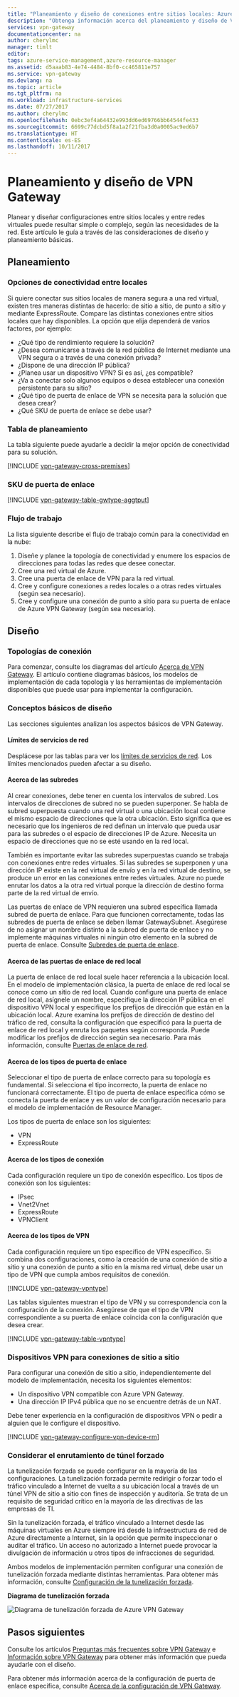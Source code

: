 ```yaml
---
title: "Planeamiento y diseño de conexiones entre sitios locales: Azure VPN Gateway | Microsoft Docs"
description: "Obtenga información acerca del planeamiento y diseño de VPN Gateway para conexiones entre sitios locales, híbridos y entre redes virtuales"
services: vpn-gateway
documentationcenter: na
author: cherylmc
manager: timlt
editor: 
tags: azure-service-management,azure-resource-manager
ms.assetid: d5aaab83-4e74-4484-8bf0-cc465811e757
ms.service: vpn-gateway
ms.devlang: na
ms.topic: article
ms.tgt_pltfrm: na
ms.workload: infrastructure-services
ms.date: 07/27/2017
ms.author: cherylmc
ms.openlocfilehash: 0ebc3ef4a64432e993dd6ed69766bb64544fe433
ms.sourcegitcommit: 6699c77dcbd5f8a1a2f21fba3d0a0005ac9ed6b7
ms.translationtype: HT
ms.contentlocale: es-ES
ms.lasthandoff: 10/11/2017
---
```

# <a name="planning-and-design-for-vpn-gateway"></a>Planeamiento y diseño de VPN Gateway

Planear y diseñar configuraciones entre sitios locales y entre redes virtuales puede resultar simple o complejo, según las necesidades de la red. Este artículo le guía a través de las consideraciones de diseño y planeamiento básicas.

## <a name="planning"></a>Planeamiento

### <a name="compare"></a>Opciones de conectividad entre locales

Si quiere conectar sus sitios locales de manera segura a una red virtual, existen tres maneras distintas de hacerlo: de sitio a sitio, de punto a sitio y mediante ExpressRoute. Compare las distintas conexiones entre sitios locales que hay disponibles. La opción que elija dependerá de varios factores, por ejemplo:

* ¿Qué tipo de rendimiento requiere la solución?
* ¿Desea comunicarse a través de la red pública de Internet mediante una VPN segura o a través de una conexión privada?
* ¿Dispone de una dirección IP pública?
* ¿Planea usar un dispositivo VPN? Si es así, ¿es compatible?
* ¿Va a conectar solo algunos equipos o desea establecer una conexión persistente para su sitio?
* ¿Qué tipo de puerta de enlace de VPN se necesita para la solución que desea crear?
* ¿Qué SKU de puerta de enlace se debe usar?

### <a name="planningtable"></a>Tabla de planeamiento

La tabla siguiente puede ayudarle a decidir la mejor opción de conectividad para su solución.

[!INCLUDE [vpn-gateway-cross-premises](../../includes/vpn-gateway-cross-premises-include.md)]

### <a name="gwsku"></a>SKU de puerta de enlace

[!INCLUDE [vpn-gateway-table-gwtype-aggtput](../../includes/vpn-gateway-table-gwtype-aggtput-include.md)]

### <a name="wf"></a>Flujo de trabajo

La lista siguiente describe el flujo de trabajo común para la conectividad en la nube:

1. Diseñe y planee la topología de conectividad y enumere los espacios de direcciones para todas las redes que desee conectar.
2. Cree una red virtual de Azure. 
3. Cree una puerta de enlace de VPN para la red virtual.
4. Cree y configure conexiones a redes locales o a otras redes virtuales (según sea necesario).
5. Cree y configure una conexión de punto a sitio para su puerta de enlace de Azure VPN Gateway (según sea necesario).

## <a name="design"></a>Diseño
### <a name="topologies"></a>Topologías de conexión

Para comenzar, consulte los diagramas del artículo [Acerca de VPN Gateway](vpn-gateway-about-vpngateways.md). El artículo contiene diagramas básicos, los modelos de implementación de cada topología y las herramientas de implementación disponibles que puede usar para implementar la configuración.

### <a name="designbasics"></a>Conceptos básicos de diseño

Las secciones siguientes analizan los aspectos básicos de VPN Gateway. 

#### <a name="servicelimits"></a>Límites de servicios de red

Desplácese por las tablas para ver los [límites de servicios de red](../azure-subscription-service-limits.md#networking-limits). Los límites mencionados pueden afectar a su diseño.

#### <a name="subnets"></a>Acerca de las subredes

Al crear conexiones, debe tener en cuenta los intervalos de subred. Los intervalos de direcciones de subred no se pueden superponer. Se habla de subred superpuesta cuando una red virtual o una ubicación local contiene el mismo espacio de direcciones que la otra ubicación. Esto significa que es necesario que los ingenieros de red definan un intervalo que pueda usar para las subredes o el espacio de direcciones IP de Azure. Necesita un espacio de direcciones que no se esté usando en la red local.

También es importante evitar las subredes superpuestas cuando se trabaja con conexiones entre redes virtuales. Si las subredes se superponen y una dirección IP existe en la red virtual de envío y en la red virtual de destino, se produce un error en las conexiones entre redes virtuales. Azure no puede enrutar los datos a la otra red virtual porque la dirección de destino forma parte de la red virtual de envío.

Las puertas de enlace de VPN requieren una subred específica llamada subred de puerta de enlace. Para que funcionen correctamente, todas las subredes de puerta de enlace se deben llamar GatewaySubnet. Asegúrese de no asignar un nombre distinto a la subred de puerta de enlace y no implemente máquinas virtuales ni ningún otro elemento en la subred de puerta de enlace. Consulte [Subredes de puerta de enlace](vpn-gateway-about-vpn-gateway-settings.md#gwsub).

#### <a name="local"></a>Acerca de las puertas de enlace de red local

La puerta de enlace de red local suele hacer referencia a la ubicación local. En el modelo de implementación clásica, la puerta de enlace de red local se conoce como un sitio de red local. Cuando configure una puerta de enlace de red local, asígnele un nombre, especifique la dirección IP pública en el dispositivo VPN local y especifique los prefijos de dirección que están en la ubicación local. Azure examina los prefijos de dirección de destino del tráfico de red, consulta la configuración que especificó para la puerta de enlace de red local y enruta los paquetes según corresponda. Puede modificar los prefijos de dirección según sea necesario. Para más información, consulte [Puertas de enlace de red](vpn-gateway-about-vpn-gateway-settings.md#lng).

#### <a name="gwtype"></a>Acerca de los tipos de puerta de enlace

Seleccionar el tipo de puerta de enlace correcto para su topología es fundamental. Si selecciona el tipo incorrecto, la puerta de enlace no funcionará correctamente. El tipo de puerta de enlace especifica cómo se conecta la puerta de enlace y es un valor de configuración necesario para el modelo de implementación de Resource Manager.

Los tipos de puerta de enlace son los siguientes:

* VPN
* ExpressRoute

#### <a name="connectiontype"></a>Acerca de los tipos de conexión

Cada configuración requiere un tipo de conexión específico. Los tipos de conexión son los siguientes:

* IPsec
* Vnet2Vnet
* ExpressRoute
* VPNClient

#### <a name="vpntype"></a>Acerca de los tipos de VPN

Cada configuración requiere un tipo específico de VPN específico. Si combina dos configuraciones, como la creación de una conexión de sitio a sitio y una conexión de punto a sitio en la misma red virtual, debe usar un tipo de VPN que cumpla ambos requisitos de conexión.

[!INCLUDE [vpn-gateway-vpntype](../../includes/vpn-gateway-vpntype-include.md)]

Las tablas siguientes muestran el tipo de VPN y su correspondencia con la configuración de la conexión. Asegúrese de que el tipo de VPN correspondiente a su puerta de enlace coincida con la configuración que desea crear. 

[!INCLUDE [vpn-gateway-table-vpntype](../../includes/vpn-gateway-table-vpntype-include.md)]

### <a name="devices"></a>Dispositivos VPN para conexiones de sitio a sitio

Para configurar una conexión de sitio a sitio, independientemente del modelo de implementación, necesita los siguientes elementos:

* Un dispositivo VPN compatible con Azure VPN Gateway.
* Una dirección IP IPv4 pública que no se encuentre detrás de un NAT.

Debe tener experiencia en la configuración de dispositivos VPN o pedir a alguien que le configure el dispositivo.

[!INCLUDE [vpn-gateway-configure-vpn-device-rm](../../includes/vpn-gateway-configure-vpn-device-rm-include.md)]

### <a name="forcedtunnel"></a>Considerar el enrutamiento de túnel forzado

La tunelización forzada se puede configurar en la mayoría de las configuraciones. La tunelización forzada permite redirigir o forzar todo el tráfico vinculado a Internet de vuelta a su ubicación local a través de un túnel VPN de sitio a sitio con fines de inspección y auditoría. Se trata de un requisito de seguridad crítico en la mayoría de las directivas de las empresas de TI. 

Sin la tunelización forzada, el tráfico vinculado a Internet desde las máquinas virtuales en Azure siempre irá desde la infraestructura de red de Azure directamente a Internet, sin la opción que permite inspeccionar o auditar el tráfico. Un acceso no autorizado a Internet puede provocar la divulgación de información u otros tipos de infracciones de seguridad.

Ambos modelos de implementación permiten configurar una conexión de tunelización forzada mediante distintas herramientas. Para obtener más información, consulte [Configuración de la tunelización forzada](vpn-gateway-forced-tunneling-rm.md).

**Diagrama de tunelización forzada**

![Diagrama de tunelización forzada de Azure VPN Gateway](./media/vpn-gateway-plan-design/forced-tunneling-diagram.png)

## <a name="next-steps"></a>Pasos siguientes

Consulte los artículos [Preguntas más frecuentes sobre VPN Gateway](vpn-gateway-vpn-faq.md) e [Información sobre VPN Gateway](vpn-gateway-about-vpngateways.md) para obtener más información que pueda ayudarle con el diseño.

Para obtener más información acerca de la configuración de puerta de enlace específica, consulte [Acerca de la configuración de VPN Gateway](vpn-gateway-about-vpn-gateway-settings.md).